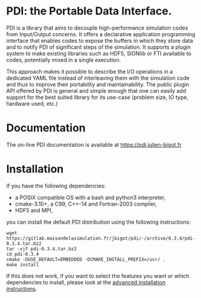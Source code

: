 # PDI: the Portable Data Interface.

PDI is a library that aims to decouple high-performance simulation codes from
Input/Output concerns.
It offers a declarative application programming interface that enables codes to
expose the buffers in which they store data and to notify PDI of significant
steps of the simulation.
It supports a plugin system to make existing libraries such as HDF5, SIONlib or
FTI available to codes, potentially mixed in a single execution.

This approach makes it possible to describe the I/O operations in a dedicated
YAML file instead of interleaving them with the simulation code and thus to
improve their portability and maintainability.
The public plugin API offered by PDI is general and simple enough that one can
easily add support for the best suited library for its use-case (problem size,
IO type, hardware used, etc.)

# Documentation

The on-line PDI documentation is available at https://pdi.julien-bigot.fr

# Installation

If you have the following dependencies:
  * a POSIX compatible OS with a bash and python3 interpreter,
  * cmake-3.10+, a C99, C++-14 and Fortran-2003 compiler,
  * HDF5 and MPI,

you can install the default PDI distribution using the following instructions:
```
wget https://gitlab.maisondelasimulation.fr/jbigot/pdi/-/archive/0.3.4/pdi-0.3.4.tar.bz2
tar -xjf pdi-0.3.4.tar.bz2
cd pdi-0.3.4
cmake -DUSE_DEFAULT=EMBEDDED -DCMAKE_INSTALL_PREFIX=/usr/ .
make install
```

If this does not work, if you want to select the features you want or which
dependencies to install, please look at the 
[advanced installation instructions](https://pdi.julien-bigot.fr/Installation.html).
